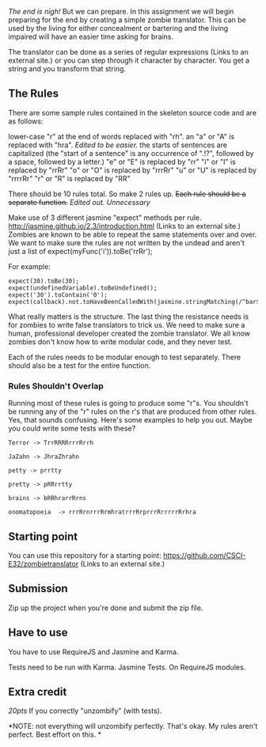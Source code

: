 *The end is nigh!*
But we can prepare. In this assignment we will begin preparing for the end by creating a simple zombie translator. This can be used by the living for either concealment or bartering and the living impaired will have an easier time asking for brains. 

The translator can be done as a series of regular expressions (Links to an external site.) or you can step through it character by character. You get a string and you transform that string. 

## The Rules

There are some sample rules contained in the skeleton source code and are as follows:

lower-case "r" at the end of words replaced with "rh".
an "a" or "A" is replaced with "hra". *Edited to be easier.* 
the starts of sentences are capitalized (the "start of a sentence" is any occurrence of ".!?", followed by a space, followed by a letter.)
"e" or "E" is replaced by "rr"
"i" or "I" is replaced by "rrRr"
"o" or "O" is replaced by "rrrRr"
"u" or "U" is replaced by "rrrrRr"
"r" or "R" is replaced by "RR"
 

There should be 10 rules total. So make 2 rules up. ~~Each rule should be a separate function.~~ *Edited out. Unnecessary*

Make use of 3 different jasmine "expect" methods per rule. http://jasmine.github.io/2.3/introduction.html (Links to an external site.) Zombies are known to be able to repeat the same statements over and over. We want to make sure the rules are not written by the undead and aren't just a list of expect(myFunc('i')).toBe('rrRr');

For example:
```
expect(30).toBe(30);
expect(undefinedVariable).toBeUndefined();
expect('30').toContain('0');
expect(callback).not.toHaveBeenCalledWith(jasmine.stringMatching(/^bar$/));
```
 

What really matters is the structure. The last thing the resistance needs is for zombies to write false translators to trick us. We need to make sure a human, professional developer created the zombie translator. We all know zombies don't know how to write modular code, and they never test. 

Each of the rules needs to be modular enough to test separately. There should also be a test for the entire function. 

### Rules Shouldn't Overlap

Running most of these rules is going to produce some "r"s. You shouldn't be running any of the "r" rules on the r's that are produced from other rules. Yes, that sounds confusing. Here's some examples to help you out. Maybe you could write some tests with these?
```
Terror -> TrrRRRRrrrRrrh 

JaZahn -> JhraZhrahn

petty -> prrtty

pretty -> pRRrrtty

brains -> bRRhrarrRrns

onomatopoeia  -> rrrRrnrrrRrmhratrrrRrprrrRrrrrrRrhra
```

## Starting point
You can use this repository for a starting point: https://github.com/CSCI-E32/zombietranslator (Links to an external site.) 

## Submission
Zip up the project when you're done and submit the zip file. 

## Have to use
You have to use RequireJS and Jasmine and Karma. 

Tests need to be run with Karma. Jasmine Tests. On RequireJS modules.

## Extra credit 
*20pts*
If you correctly "unzombify" (with tests).

*NOTE: not everything will unzombify perfectly. That's okay. My rules aren't perfect. Best effort on this. *
